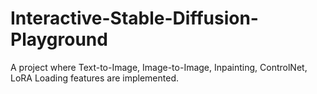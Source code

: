 # Interactive-Stable-Diffusion-Playground
A project where Text-to-Image, Image-to-Image, Inpainting, ControlNet, LoRA Loading features are implemented.
